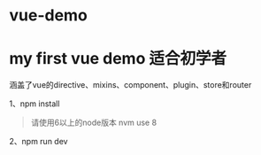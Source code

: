 # vue-demo
my first vue demo
适合初学者
=========

涵盖了vue的directive、mixins、component、plugin、store和router

1、npm install

>请使用6以上的node版本 nvm use 8

2、npm run dev
